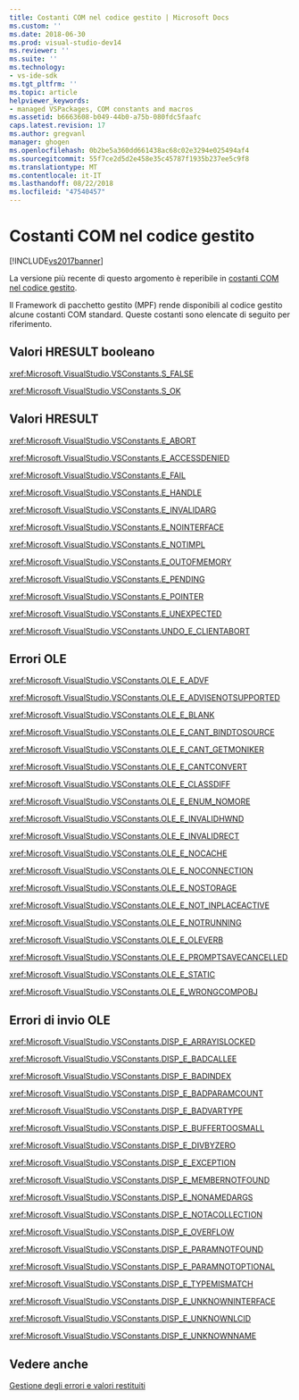 ```yaml
---
title: Costanti COM nel codice gestito | Microsoft Docs
ms.custom: ''
ms.date: 2018-06-30
ms.prod: visual-studio-dev14
ms.reviewer: ''
ms.suite: ''
ms.technology:
- vs-ide-sdk
ms.tgt_pltfrm: ''
ms.topic: article
helpviewer_keywords:
- managed VSPackages, COM constants and macros
ms.assetid: b6663608-b049-44b0-a75b-080fdc5faafc
caps.latest.revision: 17
ms.author: gregvanl
manager: ghogen
ms.openlocfilehash: 0b2be5a360dd661438ac68c02e3294e025494af4
ms.sourcegitcommit: 55f7ce2d5d2e458e35c45787f1935b237ee5c9f8
ms.translationtype: MT
ms.contentlocale: it-IT
ms.lasthandoff: 08/22/2018
ms.locfileid: "47540457"
---
```

# <a name="com-constants-in-managed-code"></a>Costanti COM nel codice gestito
[!INCLUDE[vs2017banner](../includes/vs2017banner.md)]

La versione più recente di questo argomento è reperibile in [costanti COM nel codice gestito](https://docs.microsoft.com/visualstudio/extensibility/com-constants-in-managed-code).  
  
Il Framework di pacchetto gestito (MPF) rende disponibili al codice gestito alcune costanti COM standard. Queste costanti sono elencate di seguito per riferimento.  
  
## <a name="boolean-hresult-values"></a>Valori HRESULT booleano  
 <xref:Microsoft.VisualStudio.VSConstants.S_FALSE>  
  
 <xref:Microsoft.VisualStudio.VSConstants.S_OK>  
  
## <a name="hresult-values"></a>Valori HRESULT  
 <xref:Microsoft.VisualStudio.VSConstants.E_ABORT>  
  
 <xref:Microsoft.VisualStudio.VSConstants.E_ACCESSDENIED>  
  
 <xref:Microsoft.VisualStudio.VSConstants.E_FAIL>  
  
 <xref:Microsoft.VisualStudio.VSConstants.E_HANDLE>  
  
 <xref:Microsoft.VisualStudio.VSConstants.E_INVALIDARG>  
  
 <xref:Microsoft.VisualStudio.VSConstants.E_NOINTERFACE>  
  
 <xref:Microsoft.VisualStudio.VSConstants.E_NOTIMPL>  
  
 <xref:Microsoft.VisualStudio.VSConstants.E_OUTOFMEMORY>  
  
 <xref:Microsoft.VisualStudio.VSConstants.E_PENDING>  
  
 <xref:Microsoft.VisualStudio.VSConstants.E_POINTER>  
  
 <xref:Microsoft.VisualStudio.VSConstants.E_UNEXPECTED>  
  
 <xref:Microsoft.VisualStudio.VSConstants.UNDO_E_CLIENTABORT>  
  
## <a name="ole-errors"></a>Errori OLE  
 <xref:Microsoft.VisualStudio.VSConstants.OLE_E_ADVF>  
  
 <xref:Microsoft.VisualStudio.VSConstants.OLE_E_ADVISENOTSUPPORTED>  
  
 <xref:Microsoft.VisualStudio.VSConstants.OLE_E_BLANK>  
  
 <xref:Microsoft.VisualStudio.VSConstants.OLE_E_CANT_BINDTOSOURCE>  
  
 <xref:Microsoft.VisualStudio.VSConstants.OLE_E_CANT_GETMONIKER>  
  
 <xref:Microsoft.VisualStudio.VSConstants.OLE_E_CANTCONVERT>  
  
 <xref:Microsoft.VisualStudio.VSConstants.OLE_E_CLASSDIFF>  
  
 <xref:Microsoft.VisualStudio.VSConstants.OLE_E_ENUM_NOMORE>  
  
 <xref:Microsoft.VisualStudio.VSConstants.OLE_E_INVALIDHWND>  
  
 <xref:Microsoft.VisualStudio.VSConstants.OLE_E_INVALIDRECT>  
  
 <xref:Microsoft.VisualStudio.VSConstants.OLE_E_NOCACHE>  
  
 <xref:Microsoft.VisualStudio.VSConstants.OLE_E_NOCONNECTION>  
  
 <xref:Microsoft.VisualStudio.VSConstants.OLE_E_NOSTORAGE>  
  
 <xref:Microsoft.VisualStudio.VSConstants.OLE_E_NOT_INPLACEACTIVE>  
  
 <xref:Microsoft.VisualStudio.VSConstants.OLE_E_NOTRUNNING>  
  
 <xref:Microsoft.VisualStudio.VSConstants.OLE_E_OLEVERB>  
  
 <xref:Microsoft.VisualStudio.VSConstants.OLE_E_PROMPTSAVECANCELLED>  
  
 <xref:Microsoft.VisualStudio.VSConstants.OLE_E_STATIC>  
  
 <xref:Microsoft.VisualStudio.VSConstants.OLE_E_WRONGCOMPOBJ>  
  
## <a name="ole-dispatch-errors"></a>Errori di invio OLE  
 <xref:Microsoft.VisualStudio.VSConstants.DISP_E_ARRAYISLOCKED>  
  
 <xref:Microsoft.VisualStudio.VSConstants.DISP_E_BADCALLEE>  
  
 <xref:Microsoft.VisualStudio.VSConstants.DISP_E_BADINDEX>  
  
 <xref:Microsoft.VisualStudio.VSConstants.DISP_E_BADPARAMCOUNT>  
  
 <xref:Microsoft.VisualStudio.VSConstants.DISP_E_BADVARTYPE>  
  
 <xref:Microsoft.VisualStudio.VSConstants.DISP_E_BUFFERTOOSMALL>  
  
 <xref:Microsoft.VisualStudio.VSConstants.DISP_E_DIVBYZERO>  
  
 <xref:Microsoft.VisualStudio.VSConstants.DISP_E_EXCEPTION>  
  
 <xref:Microsoft.VisualStudio.VSConstants.DISP_E_MEMBERNOTFOUND>  
  
 <xref:Microsoft.VisualStudio.VSConstants.DISP_E_NONAMEDARGS>  
  
 <xref:Microsoft.VisualStudio.VSConstants.DISP_E_NOTACOLLECTION>  
  
 <xref:Microsoft.VisualStudio.VSConstants.DISP_E_OVERFLOW>  
  
 <xref:Microsoft.VisualStudio.VSConstants.DISP_E_PARAMNOTFOUND>  
  
 <xref:Microsoft.VisualStudio.VSConstants.DISP_E_PARAMNOTOPTIONAL>  
  
 <xref:Microsoft.VisualStudio.VSConstants.DISP_E_TYPEMISMATCH>  
  
 <xref:Microsoft.VisualStudio.VSConstants.DISP_E_UNKNOWNINTERFACE>  
  
 <xref:Microsoft.VisualStudio.VSConstants.DISP_E_UNKNOWNLCID>  
  
 <xref:Microsoft.VisualStudio.VSConstants.DISP_E_UNKNOWNNAME>  
  
## <a name="see-also"></a>Vedere anche  
 [Gestione degli errori e valori restituiti](../extensibility/error-handling-and-return-values.md)


